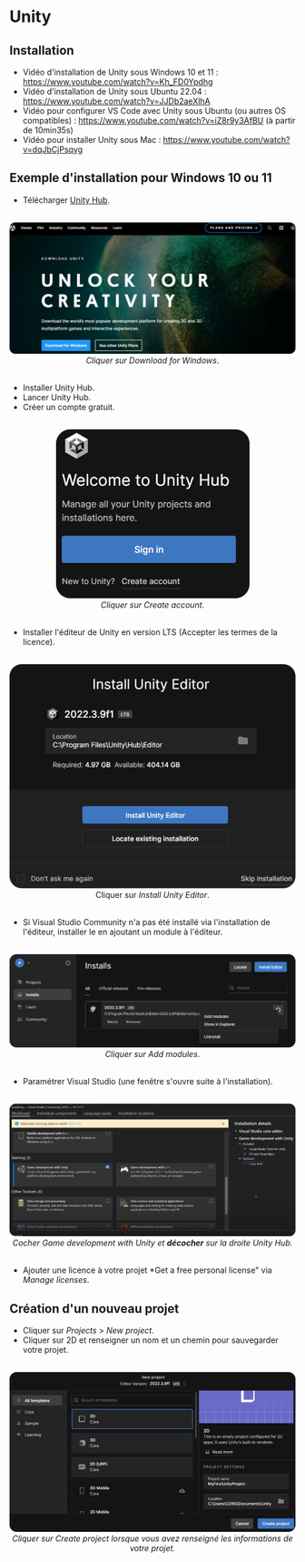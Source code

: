 # Unity

## Installation

* Vidéo d'installation de Unity sous Windows 10 et 11 : https://www.youtube.com/watch?v=Kh_FD0Ypdhg
* Vidéo d'installation de Unity sous Ubuntu 22.04 : https://www.youtube.com/watch?v=JJDb2aeXlhA
* Vidéo pour configurer VS Code avec Unity sous Ubuntu (ou autres OS compatibles) : https://www.youtube.com/watch?v=iZ8r9y3AfBU (à partir de 10min35s)
* Vidéo pour installer Unity sous Mac : https://www.youtube.com/watch?v=dqJbCjPsqyg

## Exemple d'installation pour Windows 10 ou 11

* Télécharger [Unity Hub](https://unity.com/download).

<div align="center">
    <br>
    <img src="./Images/unityhub_download.png" alt="Image."/>
    <div align="center"><i>Cliquer sur Download for Windows</i>.</div>
    <br>
</div>

* Installer Unity Hub.
* Lancer Unity Hub.
* Créer un compte gratuit.

<div align="center">
    <br>
    <img src="./Images/unityhub_createAccount.png" alt="Image." class="image"/>
    <div align="center"><i>Cliquer sur Create account</i>.</div>
    <br>
</div>

* Installer l'éditeur de Unity en version LTS (Accepter les termes de la licence).

<div align="center">
    <br>
    <img src="./Images/unity_downloadEditor.png" alt="Image." class="image"/>
    <div align="center" style="text-align: center;">Cliquer sur <i>Install Unity Editor</i>.</div>
    <br>
</div>

* Si Visual Studio Community n'a pas été installé via l'installation de l'éditeur, installer le en ajoutant un module à l'éditeur.

<div align="center">
    <br>
    <img src="./Images/unityhub_addModules.png" alt="Image." class="image"/>
    <div align="center"><i>Cliquer sur Add modules</i>.</div>
    <br>
</div>

* Paramétrer Visual Studio (une fenêtre s'ouvre suite à l'installation).

<div align="center">
    <br>
    <img src="./Images/visualStudio_installUnity.png" alt="Image." class="image"/>
    <div align="center"><i>Cocher Game development with Unity et <b>décocher</b> sur la droite Unity Hub.</i></div>
    <br>
</div>

* Ajouter une licence à votre projet *Get a free personal license" via *Manage licenses*.

## Création d'un nouveau projet

* Cliquer sur *Projects* > *New project*.
* Cliquer sur 2D et renseigner un nom et un chemin pour sauvegarder votre projet.

<div align="center">
    <br>
    <img src="./Images/unity_createNew2DProject.png" alt="Image." class="image"/>
    <div align="center"><i>Cliquer sur Create project lorsque vous avez renseigné les informations de votre projet.</i></div>
    <br>
</div>
